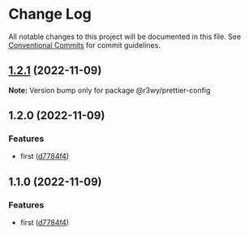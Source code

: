# Change Log

All notable changes to this project will be documented in this file.
See [Conventional Commits](https://conventionalcommits.org) for commit guidelines.

## [1.2.1](https://github.com/andreidmt/mvp/compare/@r3wy/prettier-config@1.2.0...@r3wy/prettier-config@1.2.1) (2022-11-09)

**Note:** Version bump only for package @r3wy/prettier-config

## 1.2.0 (2022-11-09)

### Features

- first ([d7784f4](https://github.com/andreidmt/mvp/commit/d7784f4c9554f48024d17c8eaf65372474bd36dd))

## 1.1.0 (2022-11-09)

### Features

- first ([d7784f4](https://github.com/andreidmt/mvp/commit/d7784f4c9554f48024d17c8eaf65372474bd36dd))
